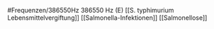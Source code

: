 #Frequenzen/386550Hz
386550 Hz (E)
[[S. typhimurium Lebensmittelvergiftung]]
[[Salmonella-Infektionen]]
[[Salmonellose]]